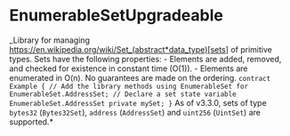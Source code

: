 # EnumerableSetUpgradeable

_Library for managing https://en.wikipedia.org/wiki/Set_(abstract*data_type)[sets] of primitive types. Sets have the following properties: - Elements are added, removed, and checked for existence in constant time (O(1)). - Elements are enumerated in O(n). No guarantees are made on the ordering. `contract Example { // Add the library methods using EnumerableSet for EnumerableSet.AddressSet; // Declare a set state variable EnumerableSet.AddressSet private mySet; }` As of v3.3.0, sets of type `bytes32` (`Bytes32Set`), `address` (`AddressSet`) and `uint256` (`UintSet`) are supported.*
